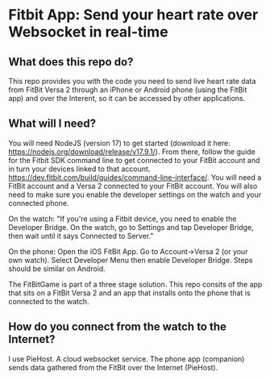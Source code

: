 # Fitbit App: Send your heart rate over Websocket in real-time

## What does this repo do?

This repo provides you with the code you need to send live heart rate data from FitBit Versa 2 through an iPhone or Android phone (using the FitBit app) and over the Interent, so it can be accessed by other applications. 

## What will I need?
You will need NodeJS (version 17) to get started (download it here: https://nodejs.org/download/release/v17.9.1/). From there, follow the guide for the Fitbit SDK command line to get connected to your FitBit account and in turn your devices  linked to that account. https://dev.fitbit.com/build/guides/command-line-interface/. You will need a FitBit account and a Versa 2 connected to your FitBit account. You will also need to make sure you enable the developer settings on the watch and your connected phone. 

On the watch: "If you're using a Fitbit device, you need to enable the Developer Bridge. On the watch, go to Settings and tap Developer Bridge, then wait until it says Connected to Server."

On the phone: Open the iOS FitBit App. Go to Account->Versa 2 (or your own watch). Select Developer Menu then enable Developer Bridge. Steps should be similar on Android.

The FitBitGame is part of a three stage solution. This repo consits of the app that sits on a FitBit Versa 2 and an app that installs onto the phone that is connected to the watch.

## How do you connect from the watch to the Internet?
I use PieHost. A cloud websocket service. The phone app (companion) sends data gathered from the FitBit over the Internet (PieHost).

